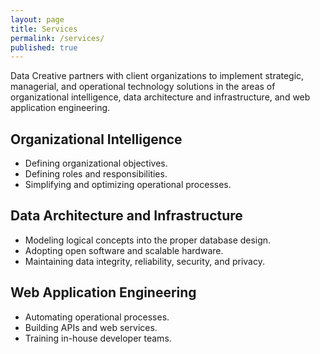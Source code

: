 ```yaml
---
layout: page
title: Services
permalink: /services/
published: true
---
```


Data Creative partners with client organizations to implement
 strategic, managerial, and operational technology solutions
 in the areas of
  organizational intelligence,
  data architecture and infrastructure, and
  web application engineering.

## Organizational Intelligence

 + Defining organizational objectives.
 + Defining roles and responsibilities.
 + Simplifying and optimizing operational processes.

## Data Architecture and Infrastructure

 + Modeling logical concepts into the proper database design.
 + Adopting open software and scalable hardware.
 + Maintaining data integrity, reliability, security, and privacy.

## Web Application Engineering

 + Automating operational processes.
 + Building APIs and web services.
 + Training in-house developer teams.
